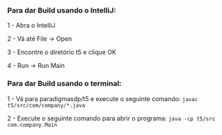 ### Para dar Build usando o IntelliJ:

1 - Abra o IntelliJ

2 - Vá até File -> Open

3 - Encontre o diretório t5 e clique OK

4 - Run -> Run Main



### Para dar Build usando o terminal:

1 - Vá para paradigmasdp/t5 e execute o seguinte comando:
 `javac t5/src/com/company/*.java`

2 - Execute o seguinte comando para abrir o programa:
 `java -cp t5/src com.company.Main`
